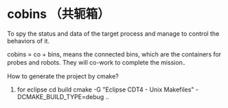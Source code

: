 # cobins （共轭箱）
To spy the status and data of the target process and manage to control the behaviors of it.

cobins = co + bins, means the connected bins, which are the containers for probes and robots. They will co-work to complete the mission．


How to generate the project by cmake?

1. for eclipse
   cd build
   cmake -G "Eclipse CDT4 - Unix Makefiles" -DCMAKE_BUILD_TYPE=debug ..
